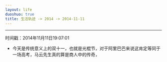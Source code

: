 ```yaml
---
layout: life
duoshuo: true
title: 生活轨迹 -> 2014 -> 2014-11-11
---
```


******
时间戳：2014年11月11日19:07:01
 + 今天是传统意义上的双十一，也就是光棍节，对于阿里巴巴来说这肯定等同于一场高考，马云先生真的算是商人中的传奇，
